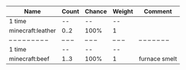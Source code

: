 | Name              | Count | Chance | Weight | Comment       |
| ----------------- | ----- | ------ | ------ | ------------- |
| 1 time            |    -- |     -- |     -- |               |
| minecraft:leather |  0..2 |   100% |      1 |               |
| – – – – – – – – – | – – – | – – –  | – – –  | – – – – – – – |
| 1 time            |    -- |     -- |     -- |               |
| minecraft:beef    |  1..3 |   100% |      1 | furnace smelt |